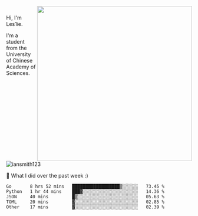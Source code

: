 <img align="right" src="https://github-readme-stats.vercel.app/api?username=iansmith123&show_icons=true&hide_border=true" width="420">

### 
Hi, I'm Les1ie. 

I'm a student from the University of Chinese Academy of Sciences.

<img src="https://komarev.com/ghpvc/?username=iansmith123" alt="iansmith123" />




🔭 What I did over the past week :)
<!--START_SECTION:waka-->
```text
Go       8 hrs 52 mins   ██████████████████▒░░░░░░   73.45 % 
Python   1 hr 44 mins    ███▓░░░░░░░░░░░░░░░░░░░░░   14.36 % 
JSON     40 mins         █▒░░░░░░░░░░░░░░░░░░░░░░░   05.63 % 
TOML     20 mins         ▓░░░░░░░░░░░░░░░░░░░░░░░░   02.85 % 
Other    17 mins         ▓░░░░░░░░░░░░░░░░░░░░░░░░   02.39 % 
```
<!--END_SECTION:waka-->


<!--
**IanSmith123/IanSmith123** is a ✨ _special_ ✨ repository because its `README.md` (this file) appears on your GitHub profile.
<img src="https://github.githubassets.com/images/spinners/octocat-spinner-64.gif">

Here are some ideas to get you started:

- 🔭 I’m currently working on ...
- 🌱 I’m currently learning ...
- 👯 I’m looking to collaborate on ...
- 🤔 I’m looking for help with ...
- 💬 Ask me about ...
- 📫 How to reach me: ...
- 😄 Pronouns: ...
- ⚡ Fun fact: ...
-->
